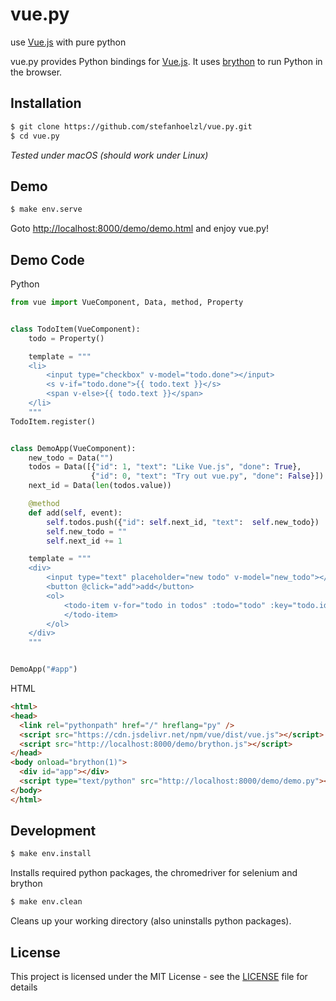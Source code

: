 # vue.py
use [Vue.js](https://www.vuejs.org) with pure python

vue.py provides Python bindings for [Vue.js](https://www.vuejs.org).
It uses [brython](https://github.com/brython-dev/brython) to run Python in the browser.


## Installation
```bash
$ git clone https://github.com/stefanhoelzl/vue.py.git
$ cd vue.py
```
_Tested under macOS (should work under Linux)_

## Demo
```bash
$ make env.serve
```
Goto [http://localhost:8000/demo/demo.html](http://localhost:8000/demo/demo.html) and enjoy vue.py!

## Demo Code
Python
```python
from vue import VueComponent, Data, method, Property


class TodoItem(VueComponent):
    todo = Property()

    template = """
    <li>
        <input type="checkbox" v-model="todo.done"></input>
        <s v-if="todo.done">{{ todo.text }}</s>
        <span v-else>{{ todo.text }}</span>
    </li>
    """
TodoItem.register()


class DemoApp(VueComponent):
    new_todo = Data("")
    todos = Data([{"id": 1, "text": "Like Vue.js", "done": True},
                  {"id": 0, "text": "Try out vue.py", "done": False}])
    next_id = Data(len(todos.value))

    @method
    def add(self, event):
        self.todos.push({"id": self.next_id, "text":  self.new_todo})
        self.new_todo = ""
        self.next_id += 1

    template = """
    <div>
        <input type="text" placeholder="new todo" v-model="new_todo"></input>
        <button @click="add">add</button>
        <ol>
            <todo-item v-for="todo in todos" :todo="todo" :key="todo.id">
            </todo-item>
        </ol>
    </div>
    """


DemoApp("#app")

```
HTML
```html
<html>
<head>
  <link rel="pythonpath" href="/" hreflang="py" />
  <script src="https://cdn.jsdelivr.net/npm/vue/dist/vue.js"></script>
  <script src="http://localhost:8000/demo/brython.js"></script>
</head>
<body onload="brython(1)">
  <div id="app"></div>
  <script type="text/python" src="http://localhost:8000/demo/demo.py"></script>
</body>
</html>

```
## Development
```bash
$ make env.install
```
Installs required python packages, the chromedriver for selenium and brython

```bash
$ make env.clean
```
Cleans up your working directory (also uninstalls python packages).

## License
This project is licensed under the MIT License - see the [LICENSE](https://github.com/stefanhoelzl/fancy-dict/blob/master/LICENSE) file for details
